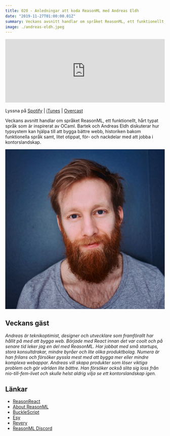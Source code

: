 ```yaml
---
title: 020 - Anledningar att koda ReasonML med Andreas Eldh
date: "2019-11-27T01:00:00.01Z"
summary: Veckans avsnitt handlar om språket ReasonML, ett funktionellt, hårt typat språk som är inspirerat av OCaml. Bartek och Andreas Eldh diskuterar hur typsystem kan hjälpa till att bygga bättre webb, historiken bakom funktionella språk samt, litet otippat, för- och nackdelar med att jobba i kontorslandskap.
image: ./andreas-eldh.jpeg
---
```


<iframe height="200px" width="100%" frameborder="no" scrolling="no" seamless src="https://player.simplecast.com/95b44df9-8eba-4ca0-b4e0-4258a457dfd3?dark=false"></iframe>

Lyssna på [Spotify](https://open.spotify.com/show/3yUXDikALYz3dDYhmKaXRs) | [iTunes](https://podcasts.apple.com/se/podcast/kompilator/id1455198510) | [Overcast](https://overcast.fm/itunes1455198510/kompilator)

Veckans avsnitt handlar om språket ReasonML, ett funktionellt, hårt typat språk som är inspirerat av OCaml. Bartek och Andreas Eldh diskuterar hur typsystem kan hjälpa till att bygga bättre webb, historiken bakom funktionella språk samt, litet otippat, för- och nackdelar med att jobba i kontorslandskap.

![Bild på Andreas Eldh](./andreas-eldh.jpeg)

## Veckans gäst

_Andreas är teknikoptimist, designer och utvecklare som framförallt har hållit på med att bygga web. Började med React innan det var coolt och på senare tid leker jag en del med ReasonML. Har jobbat med små startups, stora konsultdrakar, mindre byråer och lite olika produktbolag. Numera är han frilans och försöker pyssla mest med att bygga mer eller mindre komplexa webappar. Andreas vill skapa produkter som löser viktiga problem och gör världen lite bättre. Han försöker också slita sig loss från nio-till-fem-livet och skulle helst aldrig vilja se ett kontorslandskap igen._

## Länkar

* [ReasonReact](https://reasonml.github.io/reason-react/)
* [About ReasonML](https://2ality.com/2017/11/about-reasonml.html)
* [BuckleScript](https://bucklescript.github.io)
* [Esy](https://esy.sh)
* [Revery](https://github.com/revery-ui/revery)
* [ReasonML Discord](https://discordapp.com/invite/reasonml)